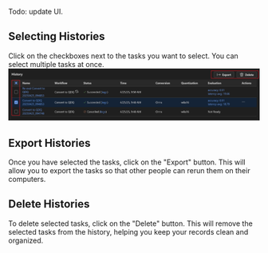 Todo: update UI.

## Selecting Histories
Click on the checkboxes next to the tasks you want to select. You can select multiple tasks at once.
![](../Images/historyexportdelete.png)

## Export Histories

Once you have selected the tasks, click on the "Export" button. This will allow you to export the tasks so that other people can rerun them on their computers.

## Delete Histories

To delete selected tasks, click on the "Delete" button. This will remove the selected tasks from the history, helping you keep your records clean and organized.
